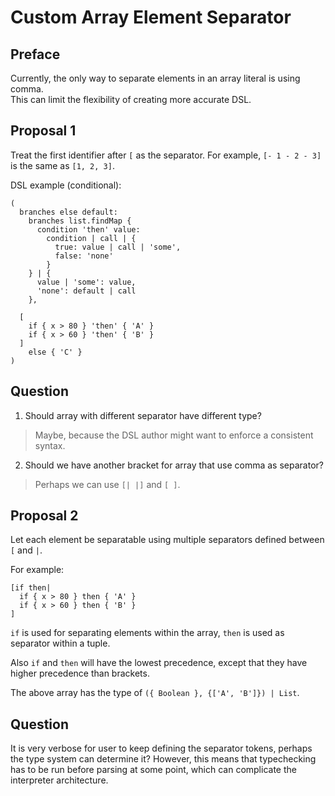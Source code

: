 # Custom Array Element Separator

## Preface

Currently, the only way to separate elements in an array literal is using comma.  
This can limit the flexibility of creating more accurate DSL.

## Proposal 1

Treat the first identifier after `[` as the separator. For example,
`[- 1 - 2 - 3]` is the same as `[1, 2, 3]`.

DSL example (conditional):

```
(
  branches else default:
    branches list.findMap {
      condition 'then' value:
        condition | call | {
          true: value | call | 'some',
          false: 'none'
        }
    } | {
      value | 'some': value,
      'none': default | call
    },

  [
    if { x > 80 } 'then' { 'A' }
    if { x > 60 } 'then' { 'B' }
  ]
    else { 'C' }
)
```

## Question

1. Should array with different separator have different type?

> Maybe, because the DSL author might want to enforce a consistent syntax.

2. Should we have another bracket for array that use comma as separator?

> Perhaps we can use `[| |]` and `[ ]`.

## Proposal 2

Let each element be separatable using multiple separators defined between `[` and `|`.

For example:

```
[if then|
  if { x > 80 } then { 'A' }
  if { x > 60 } then { 'B' }
]
```

`if` is used for separating elements within the array, `then` is used as separator within a tuple.

Also `if` and `then` will have the lowest precedence, except that they have higher precedence than brackets.

The above array has the type of `({ Boolean }, {['A', 'B']}) | List`.

## Question

It is very verbose for user to keep defining the separator tokens, perhaps the type system can determine it?
However, this means that typechecking has to be run before parsing at some
point, which can complicate the interpreter architecture.
